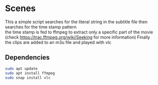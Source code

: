 # Scenes
This a simple script searches for the literal string in the subtitle file then searches for the time stamp pattern   
the time stamp is fed to ffmpeg to  extract only a specific part of the movie  (check https://trac.ffmpeg.org/wiki/Seeking for more information)
Finally the clips are added to an m3u file and played with vlc

## Dependencies
```bash
sudo apt update 
sudo apt install ffmpeg
sudo snap install vlc
```

